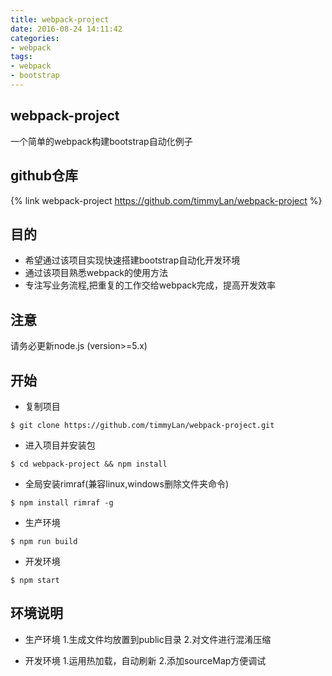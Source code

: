 ```yaml
---
title: webpack-project
date: 2016-08-24 14:11:42
categories:
- webpack
tags:
- webpack
- bootstrap
---
```

## webpack-project
一个简单的webpack构建bootstrap自动化例子

github仓库
--------
{% link webpack-project https://github.com/timmyLan/webpack-project %}

目的
---------
* 希望通过该项目实现快速搭建bootstrap自动化开发环境
* 通过该项目熟悉webpack的使用方法
* 专注写业务流程,把重复的工作交给webpack完成，提高开发效率

注意
--------
请务必更新node.js (version>=5.x)

开始
-------
* 复制项目
```
$ git clone https://github.com/timmyLan/webpack-project.git
```
* 进入项目并安装包
```
$ cd webpack-project && npm install
```
* 全局安装rimraf(兼容linux,windows删除文件夹命令)
```
$ npm install rimraf -g
```
* 生产环境
```
$ npm run build
```
* 开发环境
```
$ npm start
```
环境说明
---------
* 生产环境
1.生成文件均放置到public目录
2.对文件进行混淆压缩

* 开发环境
1.运用热加载，自动刷新
2.添加sourceMap方便调试
